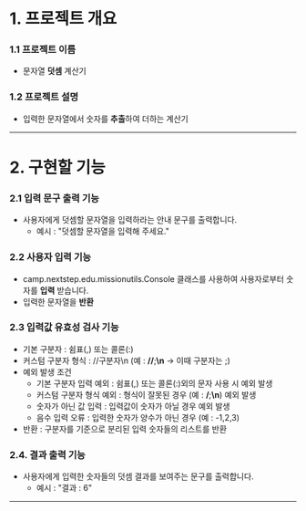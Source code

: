 # 1. 프로젝트 개요
### 1.1 프로젝트 이름
- 문자열 **덧셈** 계산기
  
### 1.2 프로젝트 설명
- 입력한 문자열에서 숫자를 **추출**하여 더하는 계산기

---

# 2. 구현할 기능
### 2.1 입력 문구 출력 기능
- 사용자에게 덧셈할 문자열을 입력하라는 안내 문구를 출력합니다.
  - 예시 : "덧셈할 문자열을 입력해 주세요."

### 2.2 사용자 입력 기능
- camp.nextstep.edu.missionutils.Console 클래스를 사용하여 사용자로부터 숫자를 **입력** 받습니다.
- 입력한 문자열을 **반환**

### 2.3 입력값 유효성 검사 기능
- 기본 구분자 : 쉼표(,) 또는 콜론(:)
- 커스텀 구분자 형식 : //구분자\n (예 : **//**;**\n** -> 이때 구분자는 ;)
- 예외 발생 조건
  - 기본 구분자 입력 예외 : 쉼표(,) 또는 콜론(:)외의 문자 사용 시 예외 발생
  - 커스텀 구분자 형식 예외 : 형식이 잘못된 경우 (예 : **/**;**\n**) 예외 발생
  - 숫자가 아닌 값 입력 : 입력값이 숫자가 아닐 경우 예외 발생
  - 음수 입력 오류 : 입력한 숫자가 양수가 아닌 경우 (예 : -1,2,3)
- 반환 : 구분자를 기준으로 분리된 입력 숫자들의 리스트를 반환


### 2.4. 결과 출력 기능
- 사용자에게 입력한 숫자들의 덧셈 결과를 보여주는 문구를 출력합니다.
  - 예시 : "결과 : 6"
---


